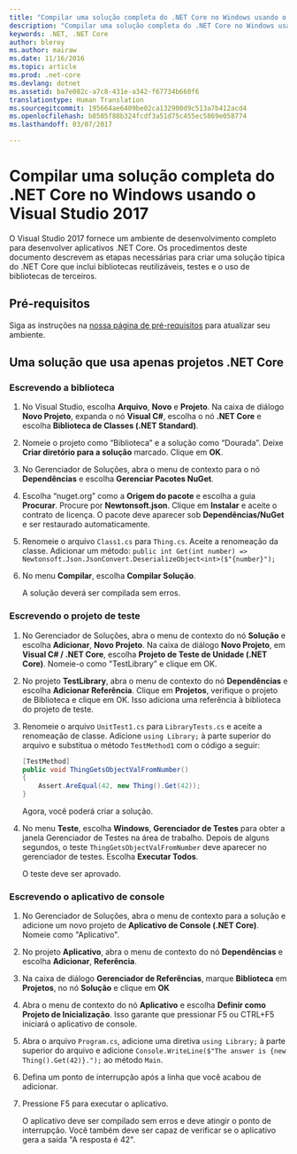 ```yaml
---
title: "Compilar uma solução completa do .NET Core no Windows usando o Visual Studio 2017 | Microsoft Docs"
description: "Compilar uma solução completa do .NET Core no Windows usando o Visual Studio 2017"
keywords: .NET, .NET Core
author: bleroy
ms.author: mairaw
ms.date: 11/16/2016
ms.topic: article
ms.prod: .net-core
ms.devlang: dotnet
ms.assetid: ba7e082c-a7c8-431e-a342-f67734b660f6
translationtype: Human Translation
ms.sourcegitcommit: 195664ae6409be02ca132900d9c513a7b412acd4
ms.openlocfilehash: b8505f88b324fcdf3a51d75c455ec5869e058774
ms.lasthandoff: 03/07/2017

---
```


# <a name="building-a-complete-net-core-solution-on-windows-using-visual-studio-2017"></a>Compilar uma solução completa do .NET Core no Windows usando o Visual Studio 2017

O Visual Studio 2017 fornece um ambiente de desenvolvimento completo para desenvolver aplicativos .NET Core. Os procedimentos deste documento descrevem as etapas necessárias para criar uma solução típica do .NET Core que inclui bibliotecas reutilizáveis, testes e o uso de bibliotecas de terceiros. 

## <a name="prerequisites"></a>Pré-requisitos

Siga as instruções na [nossa página de pré-requisitos](../windows-prerequisites.md) para atualizar seu ambiente.

## <a name="a-solution-using-only-net-core-projects"></a>Uma solução que usa apenas projetos .NET Core

### <a name="writing-the-library"></a>Escrevendo a biblioteca

1. No Visual Studio, escolha **Arquivo**, **Novo** e **Projeto**. Na caixa de diálogo **Novo Projeto**, expanda o nó **Visual C#**, escolha o nó **.NET Core** e escolha **Biblioteca de Classes (.NET Standard)**. 

2. Nomeie o projeto como “Biblioteca” e a solução como “Dourada”. Deixe **Criar diretório para a solução** marcado. Clique em **OK**.

3. No Gerenciador de Soluções, abra o menu de contexto para o nó **Dependências** e escolha **Gerenciar Pacotes NuGet**.

4. Escolha “nuget.org” como a **Origem do pacote** e escolha a guia **Procurar**. Procure por **Newtonsoft.json**. Clique em **Instalar** e aceite o contrato de licença. O pacote deve aparecer sob **Dependências/NuGet** e ser restaurado automaticamente.

5. Renomeie o arquivo `Class1.cs` para `Thing.cs`. Aceite a renomeação da classe. Adicionar um método: `public int Get(int number) => Newtonsoft.Json.JsonConvert.DeserializeObject<int>($"{number}");`

7. No menu **Compilar**, escolha **Compilar Solução**.

   A solução deverá ser compilada sem erros.

### <a name="writing-the-test-project"></a>Escrevendo o projeto de teste

1. No Gerenciador de Soluções, abra o menu de contexto do nó **Solução** e escolha **Adicionar**, **Novo Projeto**. Na caixa de diálogo **Novo Projeto**, em **Visual C# / .NET Core**, escolha **Projeto de Teste de Unidade (.NET Core)**. Nomeie-o como "TestLibrary" e clique em OK. 

2. No projeto **TestLibrary**, abra o menu de contexto do nó **Dependências** e escolha **Adicionar Referência**. Clique em **Projetos**, verifique o projeto de Biblioteca e clique em OK. Isso adiciona uma referência à biblioteca do projeto de teste.

3. Renomeie o arquivo `UnitTest1.cs` para `LibraryTests.cs` e aceite a renomeação de classe. Adicione `using Library;` à parte superior do arquivo e substitua o método `TestMethod1` com o código a seguir:
    ```csharp
    [TestMethod]
    public void ThingGetsObjectValFromNumber()
    {
        Assert.AreEqual(42, new Thing().Get(42));
    }
    ```

   Agora, você poderá criar a solução. 
   
4. No menu **Teste**, escolha **Windows**, **Gerenciador de Testes** para obter a janela Gerenciador de Testes na área de trabalho. Depois de alguns segundos, o teste `ThingGetsObjectValFromNumber` deve aparecer no gerenciador de testes. Escolha **Executar Todos**.
   
   O teste deve ser aprovado.

### <a name="writing-the-console-app"></a>Escrevendo o aplicativo de console

1. No Gerenciador de Soluções, abra o menu de contexto para a solução e adicione um novo projeto de **Aplicativo de Console (.NET Core)**. Nomeie como "Aplicativo".

2. No projeto **Aplicativo**, abra o menu de contexto do nó **Dependências** e escolha **Adicionar**, **Referência**. 

3. Na caixa de diálogo **Gerenciador de Referências**, marque **Biblioteca** em **Projetos**, no nó **Solução** e clique em **OK**

6. Abra o menu de contexto do nó **Aplicativo** e escolha **Definir como Projeto de Inicialização**. Isso garante que pressionar F5 ou CTRL+F5 iniciará o aplicativo de console.

7. Abra o arquivo `Program.cs`, adicione uma diretiva `using Library;` à parte superior do arquivo e adicione `Console.WriteLine($"The answer is {new Thing().Get(42)}.");` ao método `Main`.

8. Defina um ponto de interrupção após a linha que você acabou de adicionar.

9. Pressione F5 para executar o aplicativo.

   O aplicativo deve ser compilado sem erros e deve atingir o ponto de interrupção. Você também deve ser capaz de verificar se o aplicativo gera a saída "A resposta é 42".

